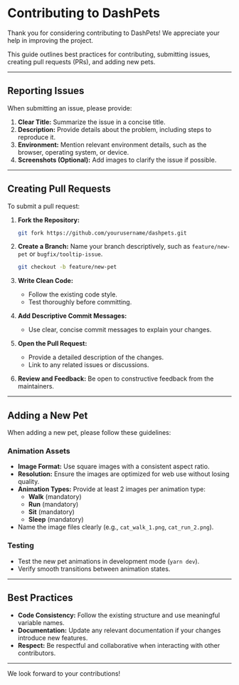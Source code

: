 # Contributing to DashPets

Thank you for considering contributing to DashPets! We appreciate your help in improving the project.

This guide outlines best practices for contributing, submitting issues, creating pull requests (PRs), and adding new pets.

---

## Reporting Issues
When submitting an issue, please provide:
1. **Clear Title:** Summarize the issue in a concise title.
2. **Description:** Provide details about the problem, including steps to reproduce it.
3. **Environment:** Mention relevant environment details, such as the browser, operating system, or device.
4. **Screenshots (Optional):** Add images to clarify the issue if possible.

---

## Creating Pull Requests
To submit a pull request:
1. **Fork the Repository:**
   ```bash
   git fork https://github.com/yourusername/dashpets.git
   ```
2. **Create a Branch:** Name your branch descriptively, such as `feature/new-pet` or `bugfix/tooltip-issue`.
   ```bash
   git checkout -b feature/new-pet
   ```
3. **Write Clean Code:**
   - Follow the existing code style.
   - Test thoroughly before committing.

4. **Add Descriptive Commit Messages:**
   - Use clear, concise commit messages to explain your changes.

5. **Open the Pull Request:**
   - Provide a detailed description of the changes.
   - Link to any related issues or discussions.

6. **Review and Feedback:** Be open to constructive feedback from the maintainers.

---

## Adding a New Pet
When adding a new pet, please follow these guidelines:

### Animation Assets
- **Image Format:** Use square images with a consistent aspect ratio.
- **Resolution:** Ensure the images are optimized for web use without losing quality.
- **Animation Types:** Provide at least 2 images per animation type:
  - **Walk** (mandatory)
  - **Run** (mandatory)
  - **Sit** (mandatory)
  - **Sleep** (mandatory)
- Name the image files clearly (e.g., `cat_walk_1.png`, `cat_run_2.png`).

### Testing
- Test the new pet animations in development mode (`yarn dev`).
- Verify smooth transitions between animation states.

---

## Best Practices
- **Code Consistency:** Follow the existing structure and use meaningful variable names.
- **Documentation:** Update any relevant documentation if your changes introduce new features.
- **Respect:** Be respectful and collaborative when interacting with other contributors.

---

We look forward to your contributions!
